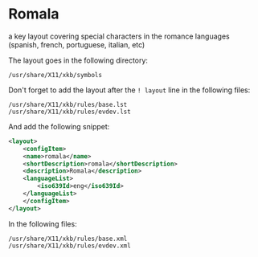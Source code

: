 # Romala
a key layout covering special characters in the romance languages (spanish, french, portuguese, italian, etc)

The layout goes in the following directory:
```
/usr/share/X11/xkb/symbols
```

Don't forget to add the layout after the `! layout` line in the following files:
```
/usr/share/X11/xkb/rules/base.lst
/usr/share/X11/xkb/rules/evdev.lst
```

And add the following snippet:

```xml
<layout>
    <configItem>
    <name>romala</name>
    <shortDescription>romala</shortDescription>
    <description>Romala</description>
    <languageList>
        <iso639Id>eng</iso639Id>
    </languageList>
    </configItem>
</layout>
```

In the following files:
```
/usr/share/X11/xkb/rules/base.xml
/usr/share/X11/xkb/rules/evdev.xml
```